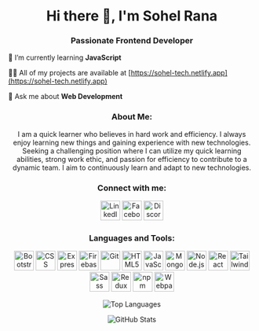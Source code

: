 <h1 align="center">Hi there 👋, I'm Sohel Rana</h1>
<h3 align="center">Passionate Frontend Developer</h3>

🌱 I’m currently learning **JavaScript**

👨‍💻 All of my projects are available at [https://sohel-tech.netlify.app](https://sohel-tech.netlify.app)

💬 Ask me about **Web Development**

<h3 align="center">About Me:</h3>
<p align="center">I am a quick learner who believes in hard work and efficiency. I always enjoy learning new things and gaining experience with new technologies. Seeking a challenging position where I can utilize my quick learning abilities, strong work ethic, and passion for efficiency to contribute to a dynamic team. I aim to continuously learn and adapt to new technologies.</p>

<h3 align="center">Connect with me:</h3>
<p align="center">
<a href="https://linkedin.com/in/sohelrana96" target="blank"><img src="https://img.icons8.com/color/48/000000/linkedin.png" alt="LinkedIn" width="40" height="40"/></a>
<a href="https://fb.com/sohelph7" target="blank"><img src="https://img.icons8.com/color/48/000000/facebook-new.png" alt="Facebook" width="40" height="40"/></a>
<a href="https://discord.gg/sohel696" target="blank"><img src="https://img.icons8.com/color/48/000000/discord-new-logo.png" alt="Discord" width="40" height="40"/></a>
</p>

<h3 align="center">Languages and Tools:</h3>
<p align="center">
  <img src="https://img.icons8.com/color/48/000000/bootstrap.png" alt="Bootstrap" width="40" height="40"/>
  <img src="https://img.icons8.com/color/48/000000/css3.png" alt="CSS" width="40" height="40"/>
  <img src="https://img.icons8.com/color/48/000000/express.png" alt="Express" width="40" height="40"/>
  <img src="https://www.vectorlogo.zone/logos/firebase/firebase-icon.svg" alt="Firebase" width="40" height="40"/>
  <img src="https://www.vectorlogo.zone/logos/git-scm/git-scm-icon.svg" alt="Git" width="40" height="40"/>
  <img src="https://img.icons8.com/color/48/000000/html-5--v1.png" alt="HTML5" width="40" height="40"/>
  <img src="https://img.icons8.com/color/48/000000/javascript.png" alt="JavaScript" width="40" height="40"/>
  <img src="https://www.vectorlogo.zone/logos/mongodb/mongodb-icon.svg" alt="MongoDB" width="40" height="40"/>
  <img src="https://img.icons8.com/color/48/000000/nodejs.png" alt="Node.js" width="40" height="40"/>
  <img src="https://img.icons8.com/color/48/000000/react-native.png" alt="React" width="40" height="40"/>
  <img src="https://www.vectorlogo.zone/logos/tailwindcss/tailwindcss-icon.svg" alt="Tailwind CSS" width="40" height="40"/>
  <img src="https://img.icons8.com/color/48/000000/sass.png" alt="Sass" width="40" height="40"/>
  <img src="https://img.icons8.com/color/48/000000/redux.png" alt="Redux" width="40" height="40"/>
  <img src="https://img.icons8.com/color/48/000000/npm.png" alt="npm" width="40" height="40"/>
  <img src="https://img.icons8.com/color/48/000000/webpack.png" alt="Webpack" width="40" height="40"/>
</p>

<p align="center">
  <img src="https://github-readme-stats.vercel.app/api/top-langs?username=sohelranagtc&show_icons=true&locale=en&layout=compact" alt="Top Languages" />
</p>

<p align="center">
  <img src="https://github-readme-stats.vercel.app/api?username=sohelranagtc&show_icons=true&locale=en" alt="GitHub Stats" />
</p>
